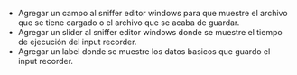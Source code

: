 - Agregar un campo al sniffer editor windows para que muestre el archivo que se tiene cargado o el archivo que se acaba de guardar.
- Agregar un slider al sniffer editor windows donde se muestre el tiempo de ejecución del input recorder.
- Agregar un label donde se muestre los datos basicos que guardo el input recorder. 